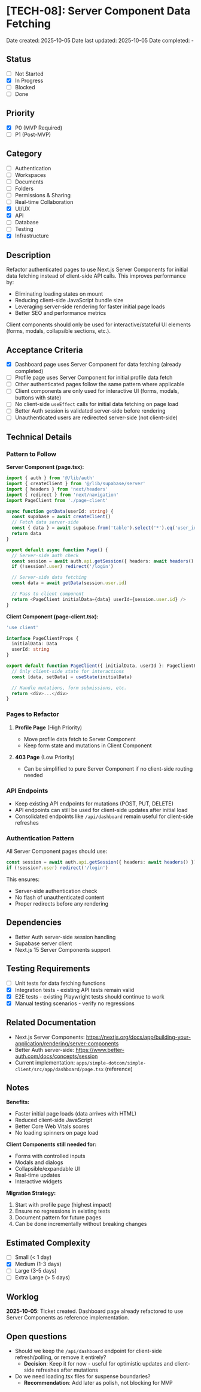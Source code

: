 # [TECH-08]: Server Component Data Fetching

Date created: 2025-10-05
Date last updated: 2025-10-05
Date completed: -

## Status

- [ ] Not Started
- [x] In Progress
- [ ] Blocked
- [ ] Done

## Priority

- [x] P0 (MVP Required)
- [ ] P1 (Post-MVP)

## Category

- [ ] Authentication
- [ ] Workspaces
- [ ] Documents
- [ ] Folders
- [ ] Permissions & Sharing
- [ ] Real-time Collaboration
- [x] UI/UX
- [x] API
- [ ] Database
- [ ] Testing
- [x] Infrastructure

## Description

Refactor authenticated pages to use Next.js Server Components for initial data fetching instead of client-side API calls. This improves performance by:
- Eliminating loading states on mount
- Reducing client-side JavaScript bundle size
- Leveraging server-side rendering for faster initial page loads
- Better SEO and performance metrics

Client components should only be used for interactive/stateful UI elements (forms, modals, collapsible sections, etc.).

## Acceptance Criteria

- [x] Dashboard page uses Server Component for data fetching (already completed)
- [ ] Profile page uses Server Component for initial profile data fetch
- [ ] Other authenticated pages follow the same pattern where applicable
- [ ] Client components are only used for interactive UI (forms, modals, buttons with state)
- [ ] No client-side `useEffect` calls for initial data fetching on page load
- [ ] Better Auth session is validated server-side before rendering
- [ ] Unauthenticated users are redirected server-side (not client-side)

## Technical Details

### Pattern to Follow

**Server Component (page.tsx):**
```typescript
import { auth } from '@/lib/auth'
import { createClient } from '@/lib/supabase/server'
import { headers } from 'next/headers'
import { redirect } from 'next/navigation'
import PageClient from './page-client'

async function getData(userId: string) {
  const supabase = await createClient()
  // Fetch data server-side
  const { data } = await supabase.from('table').select('*').eq('user_id', userId)
  return data
}

export default async function Page() {
  // Server-side auth check
  const session = await auth.api.getSession({ headers: await headers() })
  if (!session?.user) redirect('/login')

  // Server-side data fetching
  const data = await getData(session.user.id)

  // Pass to client component
  return <PageClient initialData={data} userId={session.user.id} />
}
```

**Client Component (page-client.tsx):**
```typescript
'use client'

interface PageClientProps {
  initialData: Data
  userId: string
}

export default function PageClient({ initialData, userId }: PageClientProps) {
  // Only client-side state for interactions
  const [data, setData] = useState(initialData)

  // Handle mutations, form submissions, etc.
  return <div>...</div>
}
```

### Pages to Refactor

1. **Profile Page** (High Priority)
   - Move profile data fetch to Server Component
   - Keep form state and mutations in Client Component

2. **403 Page** (Low Priority)
   - Can be simplified to pure Server Component if no client-side routing needed

### API Endpoints

- Keep existing API endpoints for mutations (POST, PUT, DELETE)
- API endpoints can still be used for client-side updates after initial load
- Consolidated endpoints like `/api/dashboard` remain useful for client-side refreshes

### Authentication Pattern

All Server Component pages should use:
```typescript
const session = await auth.api.getSession({ headers: await headers() })
if (!session?.user) redirect('/login')
```

This ensures:
- Server-side authentication check
- No flash of unauthenticated content
- Proper redirects before any rendering

## Dependencies

- Better Auth server-side session handling
- Supabase server client
- Next.js 15 Server Components support

## Testing Requirements

- [ ] Unit tests for data fetching functions
- [x] Integration tests - existing API tests remain valid
- [x] E2E tests - existing Playwright tests should continue to work
- [x] Manual testing scenarios - verify no regressions

## Related Documentation

- Next.js Server Components: https://nextjs.org/docs/app/building-your-application/rendering/server-components
- Better Auth server-side: https://www.better-auth.com/docs/concepts/session
- Current implementation: `apps/simple-dotcom/simple-client/src/app/dashboard/page.tsx` (reference)

## Notes

**Benefits:**
- Faster initial page loads (data arrives with HTML)
- Reduced client-side JavaScript
- Better Core Web Vitals scores
- No loading spinners on page load

**Client Components still needed for:**
- Forms with controlled inputs
- Modals and dialogs
- Collapsible/expandable UI
- Real-time updates
- Interactive widgets

**Migration Strategy:**
1. Start with profile page (highest impact)
2. Ensure no regressions in existing tests
3. Document pattern for future pages
4. Can be done incrementally without breaking changes

## Estimated Complexity

- [ ] Small (< 1 day)
- [x] Medium (1-3 days)
- [ ] Large (3-5 days)
- [ ] Extra Large (> 5 days)

## Worklog

**2025-10-05**: Ticket created. Dashboard page already refactored to use Server Components as reference implementation.

## Open questions

- Should we keep the `/api/dashboard` endpoint for client-side refresh/polling, or remove it entirely?
  - **Decision**: Keep it for now - useful for optimistic updates and client-side refreshes after mutations
- Do we need loading.tsx files for suspense boundaries?
  - **Recommendation**: Add later as polish, not blocking for MVP

